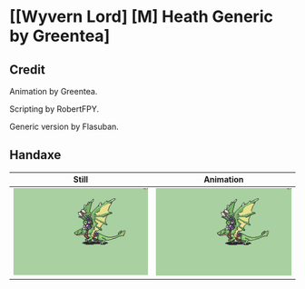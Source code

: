 # [\[Wyvern Lord\] \[M\] Heath Generic by Greentea]

## Credit

Animation by Greentea.

Scripting by RobertFPY.

Generic version by Flasuban.
	
## Handaxe

| Still | Animation |
| :---: | :-------: |
| ![Handaxe still](./Handaxe_000.png) | ![Handaxe animation](./Handaxe.gif) |

